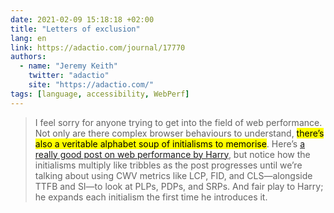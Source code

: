 ```yaml
---
date: 2021-02-09 15:18:18 +02:00
title: "Letters of exclusion"
lang: en
link: https://adactio.com/journal/17770
authors:
  - name: "Jeremy Keith"
    twitter: "adactio"
    site: "https://adactio.com/"
tags: [language, accessibility, WebPerf]
---
```


> I feel sorry for anyone trying to get into the field of web performance. Not only are there complex browser behaviours to understand, <mark>there’s also a veritable alphabet soup of initialisms to memorise</mark>. Here’s [a really good post on web performance by Harry](https://csswizardry.com/2020/11/site-speed-topography/), but notice how the initialisms multiply like tribbles as the post progresses until we’re talking about using CWV metrics like LCP, FID, and CLS—alongside TTFB and SI—to look at PLPs, PDPs, and SRPs. And fair play to Harry; he expands each initialism the first time he introduces it.